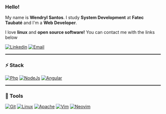 ### Hello!
My name is **Wendryl Santos**. I study **System Development** at **Fatec Taubaté** and I'm a **Web Developer**.

I love **linux** and **open source software!**
You can contact me with the links below

[![Linkedin](https://img.shields.io/badge/-LinkedIn-blue?logo=Linkedin&logoColor=white&link=https://www.linkedin.com/in/wendryl-santos-028248143/)](https://www.linkedin.com/in/wendryl-santos/)
[![Email](https://img.shields.io/badge/-Email-de4343?logo=Gmail&logoColor=white&link=mailto:wendryl10000@gmail.com)](mailto:wendryl10000@gmail.com)

<hr style="border: 1px solid gray"> </hr>

### :zap: Stack
[![Php](https://img.shields.io/badge/-Php-8892bf?logo=Php&logoColor=white&link=https://www.php.net/)](https://www.php.net/)
[![NodeJs](https://img.shields.io/badge/-Node.js-43853d?logo=Node.js&logoColor=green&link=https://nodejs.org/)](https://nodejs.org/)
[![Angular](https://img.shields.io/badge/-Angular-ffffff?logo=Angular&logoColor=c3002f&link=https://nodejs.org/)](https://www.angular.io/)



<hr style="border: 1px solid gray"> </hr>

### :wrench: Tools
[![Git](https://img.shields.io/badge/-Git-f1361f?logo=Git&logoColor=white&link=https://git-scm.com/)](https://git-scm.com/)
[![Linux](https://img.shields.io/badge/-Debian-c70137?logo=Debian&logoColor=white&link=https://www.debian.org/)](https://www.debian.org/)
[![Apache](https://img.shields.io/badge/-Apache-ec7727?logo=Apache&logoColor=white&link=https://www.apache.org)](https://www.apache.org/)
[![Vim](https://img.shields.io/badge/-Vim-007f00?logo=Vim&logoColor=white&link=https://www.vim.org/)](https://www.vim.org/)
[![Neovim](https://img.shields.io/badge/-Neovim-529234?logo=neovim&logoColor=white&link=https://neovim.io/)](https://neovim.io/)


